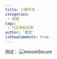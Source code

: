 ```yaml
---
title: 三圈环流
categories:
 - 地理
tags:
 - 气压带和风带
author: '老文'
isShowComments: true
---
```

测试：
<img :src="$withBase('/img/p.svg')" alt="mixureSecure">
